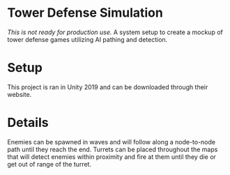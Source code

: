 # Tower Defense Simulation
*This is not ready for production use.*
A system setup to create a mockup of tower defense games utilizing AI pathing and detection.

# Setup
This project is ran in Unity 2019 and can be downloaded through their website.

# Details
Enemies can be spawned in waves and will follow along a node-to-node path until they reach the end. Turrets can be placed throughout the maps that will detect enemies within proximity and fire at them until they die or get out of range of the turret.